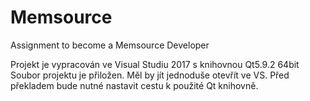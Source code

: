 # Memsource
Assignment to become a Memsource Developer

Projekt je vypracován ve Visual Studiu 2017 s knihovnou Qt5.9.2 64bit
Soubor projektu je přiložen. Měl by jít jednoduše otevřít ve VS. Před překladem bude nutné nastavit cestu k použité Qt knihovně.
